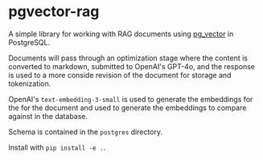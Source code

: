 pgvector-rag
============

A simple library for working with RAG documents using [pg_vector](https://github.com/pgvector/pgvector) in PostgreSQL.

Documents will pass through an optimization stage where the content is converted
to markdown, submitted to OpenAI's GPT-4o, and the response is used to a more
conside revision of the document for storage and tokenization.

OpenAI's `text-embedding-3-small` is used to generate the embeddings for the
for the document and used to generate the embeddings to compare against in
the database.

Schema is contained in the `postgres` directory.

Install with `pip install -e .`.
